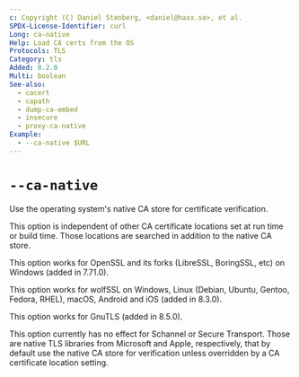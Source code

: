 ```yaml
---
c: Copyright (C) Daniel Stenberg, <daniel@haxx.se>, et al.
SPDX-License-Identifier: curl
Long: ca-native
Help: Load CA certs from the OS
Protocols: TLS
Category: tls
Added: 8.2.0
Multi: boolean
See-also:
  - cacert
  - capath
  - dump-ca-embed
  - insecure
  - proxy-ca-native
Example:
  - --ca-native $URL
---
```


# `--ca-native`

Use the operating system's native CA store for certificate verification.

This option is independent of other CA certificate locations set at run time or
build time. Those locations are searched in addition to the native CA store.

This option works for OpenSSL and its forks (LibreSSL, BoringSSL, etc) on
Windows (added in 7.71.0).

This option works for wolfSSL on Windows, Linux (Debian, Ubuntu, Gentoo,
Fedora, RHEL), macOS, Android and iOS (added in 8.3.0).

This option works for GnuTLS (added in 8.5.0).

This option currently has no effect for Schannel or Secure Transport. Those are
native TLS libraries from Microsoft and Apple, respectively, that by default
use the native CA store for verification unless overridden by a CA certificate
location setting.
